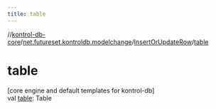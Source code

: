 ```yaml
---
title: table
---
```

//[kontrol-db-core](../../../index.html)/[net.futureset.kontroldb.modelchange](../index.html)/[InsertOrUpdateRow](index.html)/[table](table.html)



# table



[core engine and default templates for kontrol-db]\
val [table](table.html): Table




